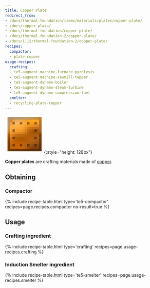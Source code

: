 ```yaml
---
title: Copper Plate
redirect_from:
- /docs/thermal-foundation/items/materials/plates/copper-plate/
- /docs/copper-plate/
- /docs/thermal-foundation/copper-plate/
- /docs/thermal-foundation-2/copper-plate/
- /docs/1.12/thermal-foundation-2/copper-plate/
recipes:
  compactor:
  - plate-copper
usage-recipes:
  crafting:
  - te5-augment-machine-furnace-pyrolysis
  - te5-augment-machine-sawmill-tapper
  - te5-augment-dynamo-boiler
  - te5-augment-dynamo-steam-turbine
  - te5-augment-dynamo-compression-fuel
  smelter:
  - recycling-plate-copper
---
```


![Copper plate](/assets/images/thermal-foundation-2/plate-copper.png){:style="height: 128px"}


**Copper plates** are crafting materials made of [copper](/docs/1.12/thermal-foundation/copper-ingot/).


Obtaining
---------

### Compactor
{% include recipe-table.html type='te5-compactor' recipes=page.recipes.compactor no-result=true %}


Usage
-----

### Crafting ingredient
{% include recipe-table.html type='crafting' recipes=page.usage-recipes.crafting %}

### Induction Smelter ingredient
{% include recipe-table.html type='te5-smelter' recipes=page.usage-recipes.smelter %}
